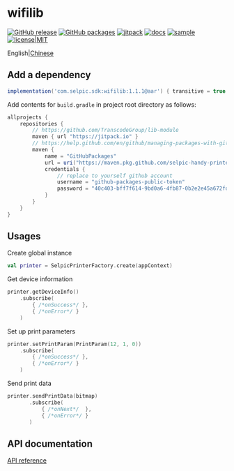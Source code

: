# wifilib

[![GitHub release](https://img.shields.io/github/release/selpic-handy-printer/wifilib.svg)](https://github.com/selpic-handy-printer/wifilib/releases/latest)
[![GitHub packages](https://img.shields.io/badge/packages-wifilib-blue)](https://github.com/selpic-handy-printer/wifilib/packages/95003)
[![jitpack](https://jitpack.io/v/selpic-handy-printer/wifilib.svg)](https://jitpack.io/#selpic-handy-printer/wifilib)
[![docs](https://img.shields.io/badge/docs-master-orange)](https://jitpack.io/com/github/selpic-handy-printer/wifilib/master-SNAPSHOT/javadoc/)
[![sample](https://img.shields.io/badge/fir.im-sample-yellow)](https://fir.im/tmqu)
[![license|MIT](https://img.shields.io/github/license/selpic-handy-printer/wifilib)](https://github.com/selpic-handy-printer/wifilib/blob/master/LICENSE)

English|[Chinese](./README.zh.md)

## Add a dependency

```groovy
implementation('com.selpic.sdk:wifilib:1.1.1@aar') { transitive = true }
```

Add contents for `build.gradle` in project root directory as follows:

```groovy
allprojects {
    repositories {
        // https://github.com/TranscodeGroup/lib-module
        maven { url "https://jitpack.io" }
        // https://help.github.com/en/github/managing-packages-with-github-packages/configuring-gradle-for-use-with-github-packages
        maven {
            name = "GitHubPackages"
            url = uri("https://maven.pkg.github.com/selpic-handy-printer/wifilib")
            credentials {
                // replace to yourself github account
                username = "github-packages-public-token"
                password = "40c403-bff7f614-9bd0a6-4fb87-0b2e2e45a672fda".replaceAll("-", "")
            }
        }
    }
}
```

## Usages

Create global instance

```kotlin
val printer = SelpicPrinterFactory.create(appContext)
```

Get device information

```kotlin
printer.getDeviceInfo()
    .subscribe(
        { /*onSuccess*/ },
        { /*onError*/ }
    )
```

Set up print parameters

```kotlin
printer.setPrintParam(PrintParam(12, 1, 0))
    .subscribe(
        { /*onSuccess*/ },
        { /*onError*/ }
    )
```

Send print data

```kotlin
printer.sendPrintData(bitmap)
       .subscribe(
           { /*onNext*/  },
           { /*onError*/ }
       )
```

## API documentation

[API reference](https://jitpack.io/com/github/selpic-handy-printer/wifilib/master-SNAPSHOT/javadoc/)

